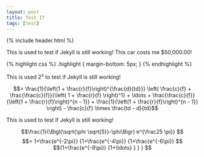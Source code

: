 ```yaml
---
layout: post
title: Test IT
tags: [test]
---
```


{% include header.html %}

This is used to test if Jekyll is still working! This car costs me $50,000.00!

{% highlight css %}
.highlight {
  margin-bottom: 5px;
}
{% endhighlight %}

This is used $2^{x}$ to test if Jekyll is still working!

$$= \frac{1}{\left(1 + \frac{r}{f}\right)^{\frac{d}{td}}} \left( \frac{c}{f} + \frac{\frac{c}{f}}{\left( 1 + \frac{r}{f} \right)^1} + \ldots + \frac{\frac{c}{f}}{\left(1 + \frac{r}{f}\right)^{n - 1}} + \frac{1}{\left(1 + \frac{r}{f}\right)^{n - 1}} \right) - \frac{c}{f} \times \frac{td - d}{td}$$

This is used to test if Jekyll is still working!

$$\frac{1}{\Bigl(\sqrt{\phi \sqrt{5}}-\phi\Bigr) e^{\frac25 \pi}} $$
$$= 1+\frac{e^{-2\pi}} {1+\frac{e^{-4\pi}} {1+\frac{e^{-6\pi}} $$
    $${1+\frac{e^{-8\pi}} {1+\ldots} } } } $$
